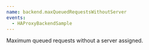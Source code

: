 ```yaml
---
name: backend.maxQueuedRequestsWithoutServer
events:
  - HAProxyBackendSample
---
```


Maximum queued requests without a server assigned.